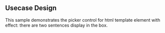 ## Usecase Design

This sample demonstrates the picker control for html template element with effect: there are two sentences display in the box.
